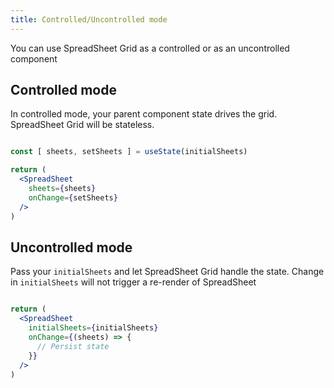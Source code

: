 ```yaml
---
title: Controlled/Uncontrolled mode
---
```


You can use SpreadSheet Grid as a controlled or as an uncontrolled component

## Controlled mode

In controlled mode, your parent component state drives the grid. SpreadSheet Grid will be stateless.

```jsx

const [ sheets, setSheets ] = useState(initialSheets)

return (
  <SpreadSheet
    sheets={sheets}
    onChange={setSheets}
  />
)
```

## Uncontrolled mode

Pass your `initialSheets` and let SpreadSheet Grid handle the state. Change in `initialSheets` will not trigger a re-render of SpreadSheet


```jsx

return (
  <SpreadSheet
    initialSheets={initialSheets}
    onChange={(sheets) => {
      // Persist state
    }}
  />
)
```